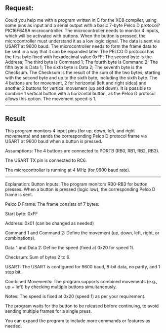 ## Request:

Could you help me with a program written in C for the XC8 compiler, using some pins as input and a serial output with a basic 7-byte Pelco D protocol? PIC16F648A microcontroller. The microcontroller needs to monitor 4 inputs, which will be activated with buttons. When the button is pressed, the microcontroller must understand it as a low logic signal. The data is sent via USART at 9600 baud. The microcontroller needs to form the frame data to be sent in a way that it can be expanded later. The PELCO D protocol has the first byte fixed with hexadecimal value 0xFF; The second byte is the Address; The third byte is Command 1; The fourth byte is Command 2; The fifth byte is Data 1; The sixth byte is Data 2; The seventh byte is the Checksum. The Checksum is the result of the sum of the two bytes; starting with the second byte and up to the sixth byte, including the sixth byte. The 4 buttons are for movement, 2 for horizontal (left and right sides) and another 2 buttons for vertical movement (up and down). It is possible to combine 1 vertical button with a horizontal button, as the Pelco D protocol allows this option. The movement speed is 1.

-----

## Result

This program monitors 4 input pins (for up, down, left, and right movements) and sends the corresponding Pelco D protocol frame via USART at 9600 baud when a button is pressed.

Assumptions:
The 4 buttons are connected to PORTB (RB0, RB1, RB2, RB3).

The USART TX pin is connected to RC6.

The microcontroller is running at 4 MHz (for 9600 baud rate).

-----

Explanation:
Button Inputs: The program monitors RB0-RB3 for button presses. When a button is pressed (logic low), the corresponding Pelco D frame is sent.

Pelco D Frame: The frame consists of 7 bytes:

Start byte: 0xFF

Address: 0x01 (can be changed as needed)

Command 1 and Command 2: Define the movement (up, down, left, right, or combinations).

Data 1 and Data 2: Define the speed (fixed at 0x20 for speed 1).

Checksum: Sum of bytes 2 to 6.

USART: The USART is configured for 9600 baud, 8-bit data, no parity, and 1 stop bit.

Combined Movements: The program supports combined movements (e.g., up + left) by checking multiple buttons simultaneously.

Notes:
The speed is fixed at 0x20 (speed 1) as per your requirement.

The program waits for the button to be released before continuing, to avoid sending multiple frames for a single press.

You can expand the program to include more commands or features as needed.

